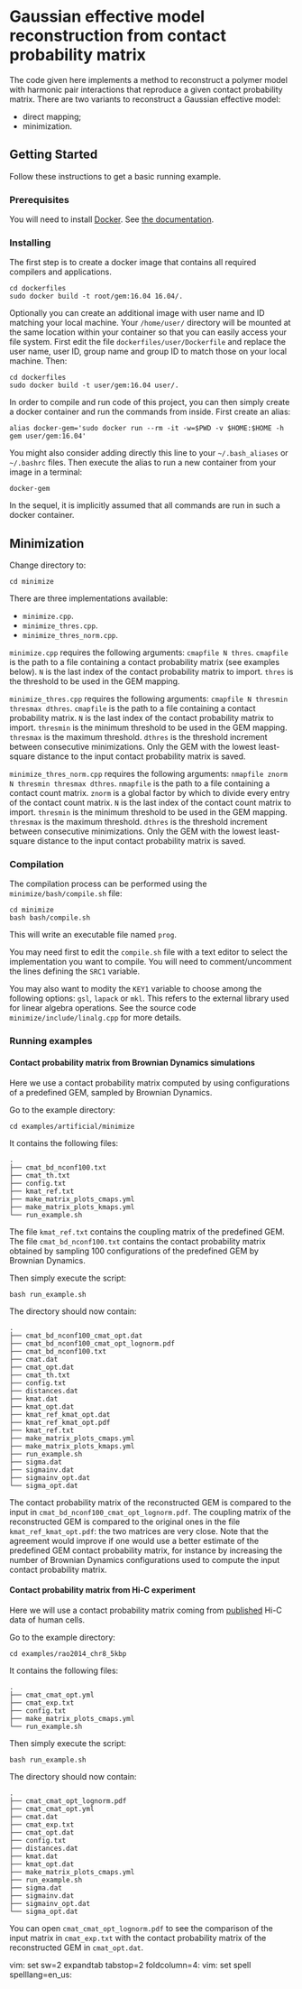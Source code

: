 # Gaussian effective model reconstruction from contact probability matrix

The code given here implements a method to reconstruct a polymer model with harmonic pair interactions that reproduce a given contact probability matrix. There are two variants to reconstruct a Gaussian effective model:
* direct mapping;
* minimization.

## Getting Started

Follow these instructions to get a basic running example.

### Prerequisites

You will need to install [Docker](https://www.docker.com). See [the documentation](https://docs.docker.com).

### Installing

The first step is to create a docker image that contains all required compilers and applications.

```
cd dockerfiles
sudo docker build -t root/gem:16.04 16.04/.
```

Optionally you can create an additional image with user name and ID matching your local machine. Your `/home/user/` directory will be mounted at the same location within your container so that you can easily access your file system. First edit the file `dockerfiles/user/Dockerfile` and replace the user name, user ID, group name and group ID to match those on your local machine. Then:

```
cd dockerfiles
sudo docker build -t user/gem:16.04 user/.
```

In order to compile and run code of this project, you can then simply create a docker container and run the commands from inside. First create an alias:
```
alias docker-gem='sudo docker run --rm -it -w=$PWD -v $HOME:$HOME -h gem user/gem:16.04'
```

You might also consider adding directly this line to your `~/.bash_aliases` or `~/.bashrc` files. Then execute the alias to run a new container from your image in a terminal:
```
docker-gem
```

In the sequel, it is implicitly assumed that all commands are run in such a docker container.

## Minimization
Change directory to:
```
cd minimize
```

There are three implementations available:
* `minimize.cpp`.
* `minimize_thres.cpp`.
* `minimize_thres_norm.cpp`.

`minimize.cpp` requires the following arguments: `cmapfile N thres`. `cmapfile` is the path to a file containing a contact probability matrix (see examples below). `N` is the last index of the contact probability matrix to import. `thres` is the threshold to be used in the GEM mapping.

`minimize_thres.cpp` requires the following arguments: `cmapfile N thresmin thresmax dthres`. `cmapfile` is the path to a file containing a contact probability matrix. `N` is the last index of the contact probability matrix to import. `thresmin` is the minimum threshold to be used in the GEM mapping. `thresmax` is the maximum threshold. `dthres` is the threshold increment between consecutive minimizations. Only the GEM with the lowest least-square distance to the input contact probability matrix is saved.

`minimize_thres_norm.cpp` requires the following arguments: `nmapfile znorm N thresmin thresmax dthres`. `nmapfile` is the path to a file containing a contact count matrix. `znorm` is a global factor by which to divide every entry of the contact count matrix. `N` is the last index of the contact count matrix to import. `thresmin` is the minimum threshold to be used in the GEM mapping. `thresmax` is the maximum threshold. `dthres` is the threshold increment between consecutive minimizations. Only the GEM with the lowest least-square distance to the input contact probability matrix is saved.

### Compilation
The compilation process can be performed using the `minimize/bash/compile.sh` file:
```
cd minimize
bash bash/compile.sh
```
This will write an executable file named `prog`.

You may need first to edit the `compile.sh` file with a text editor to select the implementation you want to compile. You will need to comment/uncomment the lines defining the `SRC1` variable.

You may also want to modity the `KEY1` variable to choose among the following options: `gsl`, `lapack` or `mkl`. This refers to the external library used for linear algebra operations. See the source code `minimize/include/linalg.cpp` for more details.

### Running examples
#### Contact probability matrix from Brownian Dynamics simulations
Here we use a contact probability matrix computed by using configurations of a predefined GEM, sampled by Brownian Dynamics.

Go to the example directory:
```
cd examples/artificial/minimize
```

It contains the following files:
```
.
├── cmat_bd_nconf100.txt
├── cmat_th.txt
├── config.txt
├── kmat_ref.txt
├── make_matrix_plots_cmaps.yml
├── make_matrix_plots_kmaps.yml
└── run_example.sh
```

The file `kmat_ref.txt` contains the coupling matrix of the predefined GEM. The file `cmat_bd_nconf100.txt` contains the contact probability matrix obtained by sampling 100 configurations of the predefined GEM by Brownian Dynamics.

Then simply execute the script:
```
bash run_example.sh
```

The directory should now contain:
```
.
├── cmat_bd_nconf100_cmat_opt.dat
├── cmat_bd_nconf100_cmat_opt_lognorm.pdf
├── cmat_bd_nconf100.txt
├── cmat.dat
├── cmat_opt.dat
├── cmat_th.txt
├── config.txt
├── distances.dat
├── kmat.dat
├── kmat_opt.dat
├── kmat_ref_kmat_opt.dat
├── kmat_ref_kmat_opt.pdf
├── kmat_ref.txt
├── make_matrix_plots_cmaps.yml
├── make_matrix_plots_kmaps.yml
├── run_example.sh
├── sigma.dat
├── sigmainv.dat
├── sigmainv_opt.dat
└── sigma_opt.dat
```

 The contact probability matrix of the reconstructed GEM is compared to the input in `cmat_bd_nconf100_cmat_opt_lognorm.pdf`. The coupling matrix of the reconstructed GEM is compared to the original ones in the file `kmat_ref_kmat_opt.pdf`: the two matrices are very close. Note that the agreement would improve if one would use a better estimate of the predefined GEM contact probability matrix, for instance by increasing the number of Brownian Dynamics configurations used to compute the input contact probability matrix.

#### Contact probability matrix from Hi-C experiment
Here we will use a contact probability matrix coming from [published](http://dx.doi.org/10.1016/j.cell.2014.11.021) Hi-C data of human cells.

Go to the example directory:
```
cd examples/rao2014_chr8_5kbp
```

It contains the following files:
```
.
├── cmat_cmat_opt.yml
├── cmat_exp.txt
├── config.txt
├── make_matrix_plots_cmaps.yml
└── run_example.sh
```

Then simply execute the script:
```
bash run_example.sh
```

The directory should now contain:
```
.
├── cmat_cmat_opt_lognorm.pdf
├── cmat_cmat_opt.yml
├── cmat.dat
├── cmat_exp.txt
├── cmat_opt.dat
├── config.txt
├── distances.dat
├── kmat.dat
├── kmat_opt.dat
├── make_matrix_plots_cmaps.yml
├── run_example.sh
├── sigma.dat
├── sigmainv.dat
├── sigmainv_opt.dat
└── sigma_opt.dat
```

You can open `cmat_cmat_opt_lognorm.pdf` to see the comparison of the input matrix in `cmat_exp.txt` with the contact probability matrix of the reconstructed GEM in `cmat_opt.dat`.

vim: set sw=2 expandtab tabstop=2 foldcolumn=4:
vim: set spell spelllang=en_us:

